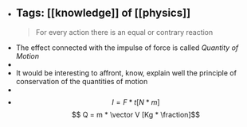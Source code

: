 - Tags: [[knowledge]] of [[physics]]
  ---
  > For every action there is an equal or contrary reaction
- The effect connected with the impulse of force is called _Quantity of Motion_
-
- It would be interesting to affront, know, explain well the principle of conservation of the quantities of motion
-
- $$ I = F * t [N * m]$$
  $$ Q = m * \vector V [Kg * \fraction]$$